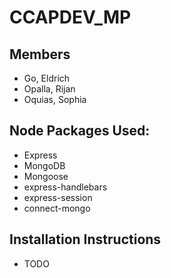 # CCAPDEV_MP

## Members
- Go, Eldrich
- Opalla, Rijan
- Oquias, Sophia

## Node Packages Used: 
- Express
- MongoDB
- Mongoose
- express-handlebars
- express-session
- connect-mongo

## Installation Instructions 
- TODO